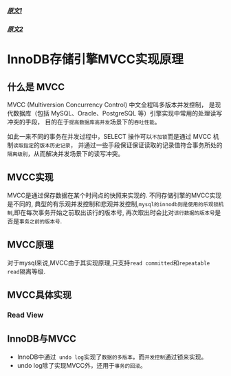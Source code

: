 
##### [原文1](https://liuzhengyang.github.io/2017/04/18/innodb-mvcc/)

##### [原文2](https://juejin.im/post/5e747b206fb9a07cad3bc01c)

# InnoDB存储引擎MVCC实现原理

## 什么是 MVCC
MVCC (Multiversion Concurrency Control) 中文全程叫多版本并发控制，
是现代数据库（包括 MySQL、Oracle、PostgreSQL 等）引擎实现中常用的处理读写冲突的手段，
目的在于`提高数据库高并发`场景下的`吞吐性能`。

如此一来不同的事务在并发过程中，SELECT 操作可以`不加锁`而是通过 MVCC 机制`读取指定`的`版本历史记录`，
并通过一些手段保证保证读取的记录值符合事务所处的`隔离级别`，从而解决并发场景下的读写冲突。

## MVCC实现
MVCC是通过保存数据在某个时间点的快照来实现的. 不同存储引擎的MVCC实现是不同的,
典型的有乐观并发控制和悲观并发控制,`mysql的innodb则是使用的乐观锁机制`,即在每次事务开始之前取出该行的版本号,
再次取出时会比对`该行数据的版本号`是否是`事务之前的版本号`.

## MVCC原理
 对于mysql来说,MVCC由于其实现原理,只支持`read committed`和`repeatable read`隔离等级.

## MVCC具体实现


### Read View
   
## InnoDB与MVCC

- InnoDB中通过` undo log`实现了`数据的多版本`，而`并发控制`通过锁来实现。
- undo log除了实现MVCC外，还用于`事务的回滚`。

